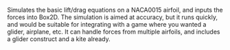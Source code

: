 Simulates the basic lift/drag equations on a NACA0015 airfoil, and inputs the forces into Box2D. The simulation is aimed at accuracy, but it runs quickly, and would be suitable for integrating with a game where you wanted a glider, airplane, etc. It can handle forces from multiple airfoils, and includes a glider construct and a kite already.